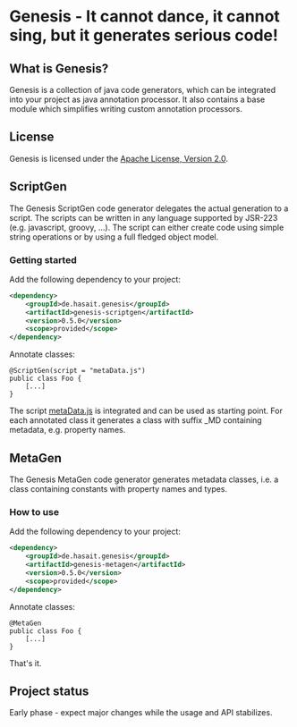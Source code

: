 # Genesis - It cannot dance, it cannot sing, but it generates serious code!

## What is Genesis?
Genesis is a collection of java code generators, which can be integrated into your project as java annotation processor.
It also contains a base module which simplifies writing custom annotation processors. 

## License
Genesis is licensed under the [Apache License, Version 2.0](http://www.apache.org/licenses/LICENSE-2.0).

## ScriptGen
The Genesis ScriptGen code generator delegates the actual generation to a script. The scripts can be written in any language supported by JSR-223 (e.g. javascript, groovy, ...).
The script can either create code using simple string operations or by using a full fledged object model. 

### Getting started
Add the following dependency to your project:
```xml
<dependency>
    <groupId>de.hasait.genesis</groupId>
    <artifactId>genesis-scriptgen</artifactId>
    <version>0.5.0</version>
    <scope>provided</scope>
</dependency>
```

Annotate classes:
```
@ScriptGen(script = "metaData.js")
public class Foo {
    [...]
}
```

The script [metaData.js](scriptgen/src/main/resources/genesis/metaData.js) is integrated and can be used as starting point.
For each annotated class it generates a class with suffix _MD containing metadata, e.g. property names.

## MetaGen
The Genesis MetaGen code generator generates metadata classes, i.e. a class containing constants with property names and types.
 
### How to use
Add the following dependency to your project:
```xml
<dependency>
    <groupId>de.hasait.genesis</groupId>
    <artifactId>genesis-metagen</artifactId>
    <version>0.5.0</version>
    <scope>provided</scope>
</dependency>
```

Annotate classes:
```
@MetaGen
public class Foo {
    [...]
}
```

That's it.

## Project status
Early phase - expect major changes while the usage and API stabilizes.
